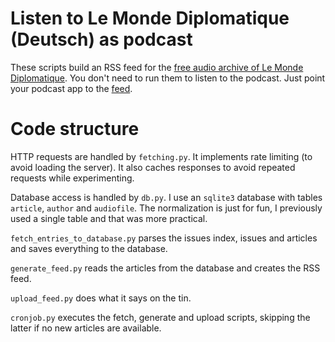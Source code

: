 # Listen to Le Monde Diplomatique (Deutsch) as podcast

These scripts build an RSS feed for the [free audio archive of Le Monde Diplomatique](https://monde-diplomatique.de/archiv-audio).
You don't need to run them to listen to the podcast. Just point your podcast app to the [feed](https://ignamv.github.io/lemonde_podcast_deutsch/feed.xml).

# Code structure

HTTP requests are handled by `fetching.py`.
It implements rate limiting (to avoid loading the server).
It also caches responses to avoid repeated requests while experimenting.

Database access is handled by `db.py`.
I use an `sqlite3` database with tables `article`, `author` and `audiofile`.
The normalization is just for fun, I previously used a single table and that was more practical.

`fetch_entries_to_database.py` parses the issues index, issues and articles and saves everything to the database.

`generate_feed.py` reads the articles from the database and creates the RSS feed.

`upload_feed.py` does what it says on the tin.

`cronjob.py` executes the fetch, generate and upload scripts, skipping the latter if no new articles are available.
